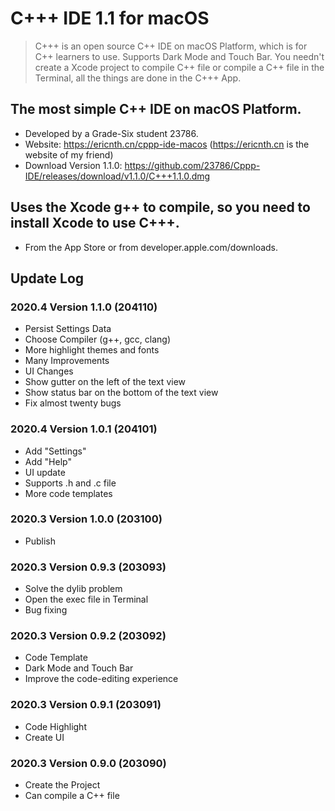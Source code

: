 #  C+++ IDE 1.1 for macOS
> C+++ is an open source C++ IDE on macOS Platform, which is for C++ learners to use. Supports Dark Mode and Touch Bar. You needn't create a Xcode project to compile C++ file or compile a C++ file in the Terminal, all the things are done in the C+++ App.

## The most simple C++ IDE on macOS Platform.
- Developed by a Grade-Six student 23786.
- Website: https://ericnth.cn/cppp-ide-macos (https://ericnth.cn is the website of my friend)
- Download Version 1.1.0: https://github.com/23786/Cppp-IDE/releases/download/v1.1.0/C+++1.1.0.dmg


## Uses the Xcode g++ to compile, so you need to install Xcode to use C+++.
- From the App Store or from developer.apple.com/downloads.

## Update Log
### 2020.4 Version 1.1.0 (204110)
- Persist Settings Data
- Choose Compiler (g++, gcc, clang)
- More highlight themes and fonts
- Many Improvements
- UI Changes
- Show gutter on the left of the text view
- Show status bar on the bottom of the text view
- Fix almost twenty bugs

### 2020.4 Version 1.0.1 (204101)
- Add "Settings"
- Add "Help"
- UI update
- Supports .h and .c file
- More code templates

### 2020.3 Version 1.0.0 (203100)
- Publish

### 2020.3 Version 0.9.3 (203093)
- Solve the dylib problem
- Open the exec file in Terminal
- Bug fixing

### 2020.3 Version 0.9.2 (203092)
- Code Template
- Dark Mode and Touch Bar
- Improve the code-editing experience

### 2020.3 Version 0.9.1 (203091)
- Code Highlight
- Create UI

### 2020.3 Version 0.9.0 (203090)
- Create the Project
- Can compile a C++ file
